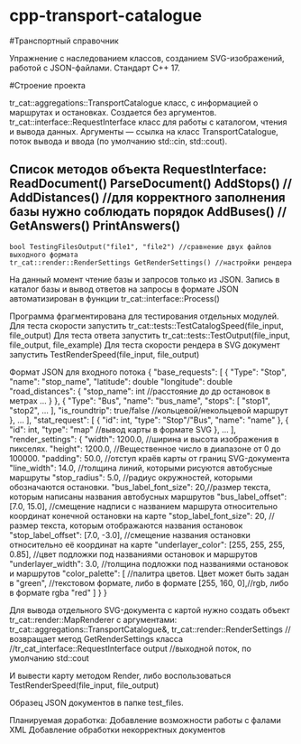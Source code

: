 ﻿# cpp-transport-catalogue
#Транспортный справочник

Упражнение с наследованием классов, созданием SVG-изображений, работой с JSON-файлами. Стандарт С++ 17.


#Строение проекта

tr_cat::aggregations::TransportCatalogue класс, с информацией о маршрутах и остановках. Создается без аргументов.
tr_cat::interface::RequestInterface класс для работы с каталогом, чтения и вывода данных. Аргументы — ссылка на класс TransportCatalogue, поток вывода и ввода (по умолчанию std::cin, std::cout).

Список методов объекта RequestInterface:
	ReadDocument()
	ParseDocument()
	AddStops()      //
	AddDistances()  //для корректного заполнения базы нужно соблюдать порядок
	AddBuses()      //
	GetAnswers()
	PrintAnswers()
--------------------
	bool TestingFilesOutput("file1", "file2") //сравнение двух файлов выходного формата
	tr_cat::render::RenderSettings GetRenderSettings() //настройки рендера


На данный момент чтение базы и запросов только из JSON.
Запись в каталог базы и вывод ответов на запросы в формате JSON автоматизирован в функции tr_cat::interface::Process()


Программа фрагментирована для тестирования отдельных модулей. Для теста скорости  запустить tr_cat::tests::TestCatalogSpeed(file_input, file_output)
Для теста ответа запустить tr_cat::tests::TestOutput(file_input, file_output, file_example)
Для теста скорости рендера в SVG документ запустить TestRenderSpeed(file_input, file_output)

Формат JSON для входного потока
{
	"base_requests": [
		{
			"Type": "Stop",
			"name": "stop_name",
			"latitude": double
			"longitude": double
			"road_distances": {
				"stop_name": int //расстояние до др остановок в метрах
				…
			}
		},
		{
			"Type": "Bus",
			"name": "bus_name",
			"stops": [
				"stop1",
				"stop2",
				…
			],
			"is_roundtrip": true/false //кольцевой/некольцевой маршрут
		},
		…
	],
	"stat_request": [ 
		{
			"id": int,
			"type": "Stop"/"Bus",
			"name": "name"
		},
		{	"id": int,
			"type": "map" //вывод карты в формате SVG
		},
		…
	],
	"render_settings": {
		"width": 1200.0, 	//ширина и высота изображения в пикселях. 
		"height": 1200.0, //Вещественное число в диапазоне от 0 до 100000.
		"padding": 50.0, //отступ краёв карты от границ SVG-документа
		"line_width": 14.0, //толщина линий, которыми рисуются автобусные маршруты
		"stop_radius": 5.0, //радиус окружностей, которыми обозначаются остановки.
		"bus_label_font_size": 20,//размер текста, которым написаны названия автобусных маршрутов 
		"bus_label_offset": [7.0, 15.0], //смещение надписи с названием маршрута относительно координат конечной остановки на карте
		"stop_label_font_size": 20, //размер текста, которым отображаются названия остановок
		"stop_label_offset": [7.0, -3.0], //смещение названия остановки относительно её координат на карте
		"underlayer_color": [255, 255, 255, 0.85], //цвет подложки под названиями остановок и маршрутов
		"underlayer_width": 3.0, //толщина подложки под названиями остановок и маршрутов
		"color_palette": [  //палитра цветов. Цвет может быть задан в 
			"green",      //текстовом формате, либо в формате 
			[255, 160, 0],//rgb, либо в формате rgba
			"red" 
		] 
	}
}

Для вывода отдельного SVG-документа с картой нужно создать объект 
tr_cat::render::MapRenderer  с аргументами: tr_cat::aggregations::TransportCatalogue&,
tr_cat::render::RenderSettings //возвращает метод GetRenderSettings класса 						 //tr_cat_interface::RequestInterface
output   //выходной поток, по умолчанию std::cout

И вывести карту методом Render, 
либо воспользоваться TestRenderSpeed(file_input, file_output)

Образец JSON документов в папке test_files.


Планируемая доработка: 
Добавление возможности работы с фалами XML
Добавление обработки некорректных документов
